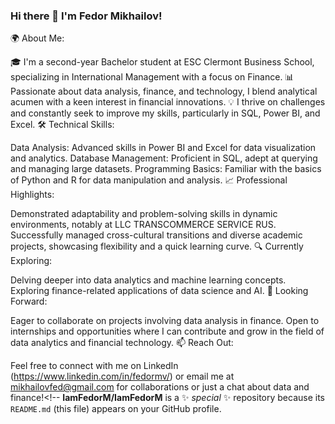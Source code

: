 ### Hi there 👋 I'm Fedor Mikhailov!
🌍 About Me:

🎓 I'm a second-year Bachelor student at ESC Clermont Business School, specializing in International Management with a focus on Finance.
📊 Passionate about data analysis, finance, and technology, I blend analytical acumen with a keen interest in financial innovations.
💡 I thrive on challenges and constantly seek to improve my skills, particularly in SQL, Power BI, and Excel.
🛠 Technical Skills:

Data Analysis: Advanced skills in Power BI and Excel for data visualization and analytics.
Database Management: Proficient in SQL, adept at querying and managing large datasets.
Programming Basics: Familiar with the basics of Python and R for data manipulation and analysis.
📈 Professional Highlights:

Demonstrated adaptability and problem-solving skills in dynamic environments, notably at LLC TRANSCOMMERCE SERVICE RUS.
Successfully managed cross-cultural transitions and diverse academic projects, showcasing flexibility and a quick learning curve.
🔍 Currently Exploring:

Delving deeper into data analytics and machine learning concepts.
Exploring finance-related applications of data science and AI.
🤝 Looking Forward:

Eager to collaborate on projects involving data analysis in finance.
Open to internships and opportunities where I can contribute and grow in the field of data analytics and financial technology.
📫 Reach Out:

Feel free to connect with me on LinkedIn (https://www.linkedin.com/in/fedormv/) or email me at mikhailovfed@gmail.com for collaborations or just a chat about data and finance!<!--
**IamFedorM/IamFedorM** is a ✨ _special_ ✨ repository because its `README.md` (this file) appears on your GitHub profile.

